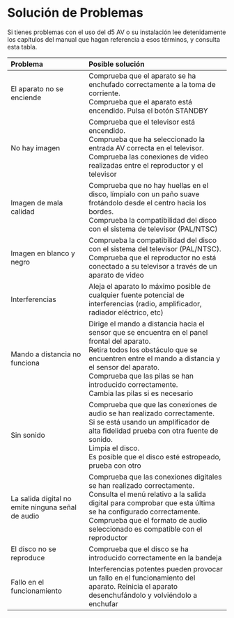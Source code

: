 # Solución de Problemas

Si tienes problemas con el uso del d5 AV o su instalación lee detenidamente los capítulos del manual que hagan referencia a esos términos, y consulta esta tabla.


| Problema | Posible solución |
|:-------|:-------|
| El aparato no se enciende | Comprueba que el aparato se ha enchufado correctamente a la toma de corriente. <br>Comprueba que el aparato está encendido. Pulsa el botón STANDBY |
| No hay imagen | Comprueba que el televisor está encendido. <br>Comprueba que ha seleccionado la entrada AV correcta en el televisor.<br>Comprueba las conexiones de video realizadas entre el reproductor y el televisor |
| Imagen de mala calidad | Comprueba que no hay huellas en el disco, límpialo con un paño suave frotándolo desde el centro hacia los bordes.<br>Comprueba la compatibilidad del disco con el sistema de televisor (PAL/NTSC) |
| Imagen en blanco y negro | Comprueba la compatibilidad del disco con el sistema del televisor (PAL/NTSC).<br>Comprueba que el reproductor no está conectado a su televisor a través de un aparato de video |
| Interferencias | Aleja el aparato lo máximo posible de cualquier fuente potencial de interferencias (radio, amplificador, radiador eléctrico, etc) |
| Mando a distancia no funciona | Dirige el mando a distancia hacia el sensor que se encuentra en el panel frontal del aparato.<br>Retira todos los obstáculo que se encuentren entre el mando a distancia y el sensor del aparato.<br>Comprueba que las pilas se han introducido correctamente.<br>Cambia las pilas si es necesario |
| Sin sonido | Comprueba que que las conexiones de audio se han realizado correctamente. <br>Si se está usando un amplificador de alta fidelidad prueba con otra fuente de sonido.<br>Limpia el disco.<br>Es posible que el disco esté estropeado, prueba con otro |
| La salida digital no emite ninguna señal de audio | Comprueba que las conexiones digitales se han realizado correctamente.<br>Consulta el menú relativo a la salida digital para comprobar que esta última se ha configurado correctamente.<br>Comprueba que el formato de audio seleccionado es compatible con el reproductor |
| El disco no se reproduce | Comprueba que el disco se ha introducido correctamente en la bandeja |
| Fallo en el funcionamiento | Interferencias potentes pueden provocar un fallo en el funcionamiento del aparato. Reinicia el aparato desenchufándolo y volviéndolo a enchufar |
